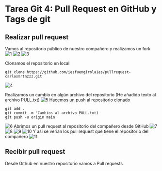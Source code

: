 # Tarea Git 4: Pull Request en GitHub y Tags de git  

## Realizar pull request

Vamos al repositorio público de nuestro compañero y realizamos un fork
![1](img/1.png)
![2](img/2.png)
![3](img/3.png)

Clonamos el repositorio en local
```
git clone https://github.com/iesfuengirola1es/pullrequest-carlosmrtnzzz.git
```
![4](img/4.png)

Realizamos un cambio en algún archivo del repositorio (He añadido texto al archivo PULL.txt)
![5](img/5.png)
Hacemos un push al repositorio clonado
```
git add .
git commit -m "Cambios al archivo PULL.txt)
git push -u origin main
```
![6](img/6.png)
Abrimos un pull request al repositorio del compañero desde GitHub
![7](img/7.png)
![8](img/8.png)
![9](img/9.png)
![10](img/10.png)
Y asi se verian los pull request que tiene el repositorio del compañero
![11](img/11.png)

## Recibir pull request
Desde Github en nuestro repositorio vamos a Pull requests

